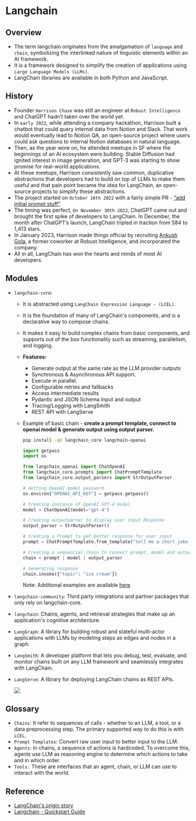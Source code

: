 # Langchain

## Overview
- The term langchain originates from the amalgamation of `language` and `chain`, symbolizing the interlinked nature of linguistic elements within an AI framework.
- It is a framework designed to simplify the creation of applications using `Large Language Models (LLMs)`. 
- LangChain libraries are available in both Python and JavaScript.

## History
- Founder `Harrison Chase` was still an engineer at `Robust Intelligence` and ChatGPT hadn’t taken over the world yet.
- In `early 2022`, while attending a company hackathon, Harrison built a chatbot that could query internal data from Notion and Slack. That work would eventually lead to Notion QA, an open-source project where users could ask questions to internal Notion databases in natural language.
- Then, as the year wore on, he attended meetups in SF where the beginnings of an AI ecosystem were building. Stable Diffusion had ignited interest in image generation, and GPT-3 was starting to show promise for real-world applications.
- At these meetups, Harrison consistently saw common, duplicative abstractions that developers had to build on top of LLMs to make them useful and that pain point became the idea for LangChain, an open-source projects to simplify these abstractions.
- The project started on `October 16th 2022` with a fairly simple PR - [“add initial prompt stuff”](https://github.com/langchain-ai/langchain/pull/1).
- The timing was perfect, `On November 30th 2022`, ChatGPT came out and brought the first spike of developers to LangChain. In December, the month after ChatGPT’s launch, LangChain tripled in traction from 584 to 1,413 stars.
- In January 2023, Harrison made things official by recruiting [Ankush Gola](https://www.linkedin.com/in/ankush-gola-77255866/), a former coworker at Robust Intelligence, and incorporated the company.
- All in all, LangChain has won the hearts and minds of most AI developers.


## Modules
- `langchain-core`:
  - It is abstracted using `LangChain Expression Language - (LCEL)`.
  - It is the foundation of many of LangChain's components, and is a declarative way to compose chains.
  - It makes it easy to build complex chains from basic components, and supports out of the box functionality such as streaming, parallelism, and logging.
  - **Features:**
    - Generate output at the same rate as the LLM provider outputs
    - Synchronous & Asynchronous API support.
    - Execute in parallel.
    - Configurable retries and fallbacks
    - Access intermediate results
    - Pydantic and JSON Schema Input and output
    - Tracing/Logging with LangSmith
    - REST API with LangServe
  - Example of basic chain - **create a prompt template, connect to openai model & generate output using output parser.**
    ```bash
    pip install -qU langchain_core langchain-openai
    ```
    ```python
    import getpass
    import os

    from langchain_openai import ChatOpenAI
    from langchain_core.prompts import ChatPromptTemplate
    from langchain_core.output_parsers import StrOutputParser

    # Getting OpenAI model password
    os.environ["OPENAI_API_KEY"] = getpass.getpass()

    # Creating instance of OpenAI GPT-4 model
    model = ChatOpenAI(model="gpt-4")

    # Creating outputparser to display user input Response
    output_parser = StrOutputParser()

    # Creating a Prompt to get better response for user input
    prompt = ChatPromptTemplate.from_template("tell me a short joke about {topic}")

    # Creating a sequential chain to connect prompt, model and output parser
    chain = prompt | model | output_parser

    # Generating response
    chain.invoke({"topic": "ice cream"})
    ```
    
    Note: Additional examples are available [here](./01-dev/langchain/01_chat_chains)
- `langchain-community`: Third party integrations and partner packages that only rely on langchain-core.
- `langchain`: Chains, agents, and retrieval strategies that make up an application's cognitive architecture.
- `LangGraph`: A library for building robust and stateful multi-actor applications with LLMs by modeling steps as edges and nodes in a graph.
- `LangSmith`: A developer platform that lets you debug, test, evaluate, and monitor chains built on any LLM framework and seamlessly integrates with LangChain.
- `LangServe`: A library for deploying LangChain chains as REST APIs.

    ![](https://python.langchain.com/svg/langchain_stack.svg)

## Glossary
- `Chains`: It refer to sequences of calls - whether to an LLM, a tool, or a data preprocessing step. The primary supported way to do this is with `LCEL`.
- `Prompt Templates`:  Convert raw user input to better input to the LLM.
- `Agents`: In chains, a sequence of actions is hardcoded. To overcome this, agents use LLM as reasoning engine to determine which actions to take and in which order.
- `Tools:` These are interfaces that an agent, chain, or LLM can use to interact with the world. 


## Reference
- [LangChain's origin story](https://www.basedash.com/blog/langchains-origin-story)
- [Langchain - Quickstart Guide](https://python.langchain.com/docs/get_started/quickstart/)